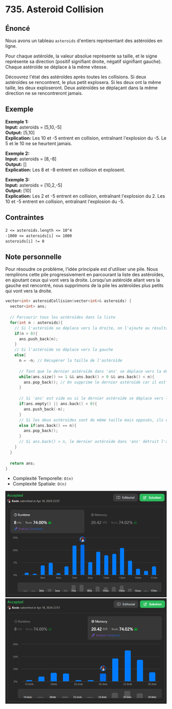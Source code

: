 # 735. Asteroid Collision

## Énoncé

Nous avons un tableau `asteroids` d'entiers représentant des astéroïdes en ligne.

Pour chaque astéroïde, la valeur absolue représente sa taille, et le signe représente sa direction (positif signifiant droite, négatif signifiant gauche). Chaque astéroïde se déplace à la même vitesse.

Découvrez l'état des astéroïdes après toutes les collisions. Si deux astéroïdes se rencontrent, le plus petit explosera. Si les deux ont la même taille, les deux exploseront. Deux astéroïdes se déplaçant dans la même direction ne se rencontreront jamais.

## Exemple

**Exemple 1:**  
**Input:** asteroids = [5,10,-5]  
**Output:** [5,10]  
**Explication:** Les 10 et -5 entrent en collision, entraînant l'explosion du -5. Le 5 et le 10 ne se heurtent jamais.

**Exemple 2:**  
**Input:** asteroids = [8,-8]  
**Output:** []  
**Explication:** Les 8 et -8 entrent en collision et explosent.

**Exemple 3:**  
**Input:** asteroids = [10,2,-5]  
**Output:** [10]  
**Explication:** Les 2 et -5 entrent en collision, entraînant l'explosion du 2. Les 10 et -5 entrent en collision, entraînant l'explosion du -5.

## Contraintes

`2 <= asteroids.length <= 10^4`  
`-1000 <= asteroids[i] <= 1000`  
`asteroids[i] != 0`

## Note personnelle

Pour résoudre ce problème, l'idée principale est d'utiliser une pile. Nous remplirons cette pile progressivement en parcourant la liste des astéroïdes, en ajoutant ceux qui vont vers la droite. Lorsqu'un astéroïde allant vers la gauche est rencontré, nous supprimons de la pile les astéroïdes plus petits qui vont vers la droite.

```cpp
vector<int> asteroidCollision(vector<int>& asteroids) {
  vector<int> ans;

  // Parcourir tous les astéroïdes dans la liste
  for(int n : asteroids){
    // Si l'astéroïde se déplace vers la droite, on l'ajoute au résultat
    if(n > 0){
      ans.push_back(n);
    }
    // Si l'astéroïde se déplace vers la gauche
    else{
      n = -n; // Récupérer la taille de l'astéroïde

      // Tant que le dernier astéroïde dans 'ans' se déplace vers la droite et est plus petit que l'actuel astéroïde se déplaçant vers la gauche
      while(ans.size() >= 1 && ans.back() > 0 && ans.back() < n){
        ans.pop_back(); // On supprime le dernier astéroïde car il est détruit
      }

      // Si 'ans' est vide ou si le dernier astéroïde se déplace vers la gauche, on ajoute l'astéroïde actuel se déplaçant vers la gauche
      if(ans.empty() || ans.back() < 0){
        ans.push_back(-n);
      }
      // Si les deux astéroïdes sont de même taille mais opposés, ils explosent
      else if(ans.back() == n){
        ans.pop_back();
      }
      // Si ans.back() > n, le dernier astéroïde dans 'ans' détruit l'actuel astéroïde donc on n'a rien à faire dans ce cas
    }
  }

  return ans;
}
```

- Complexité Temporelle: `O(n)`
- Complexité Spatiale: `O(n)`

<img src="./imgs/runtime.png"/>
<img src="./imgs/memory.png"/>
